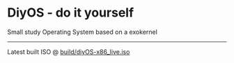 # DiyOS - do it yourself
Small study Operating System based on a exokernel

---
Latest built ISO @ [build/diyOS-x86_live.iso](build/diyOS-x86_live.iso)
